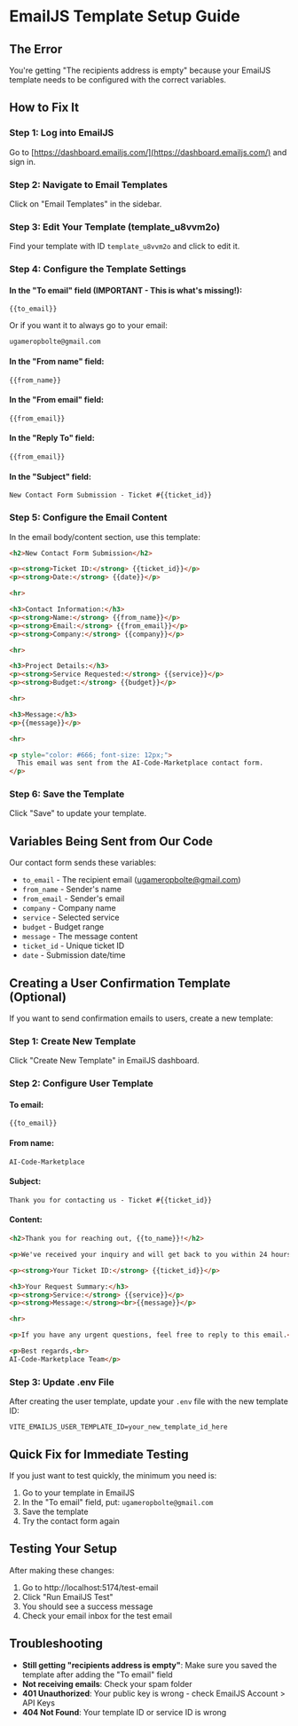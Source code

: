 # EmailJS Template Setup Guide

## The Error
You're getting "The recipients address is empty" because your EmailJS template needs to be configured with the correct variables.

## How to Fix It

### Step 1: Log into EmailJS
Go to [https://dashboard.emailjs.com/](https://dashboard.emailjs.com/) and sign in.

### Step 2: Navigate to Email Templates
Click on "Email Templates" in the sidebar.

### Step 3: Edit Your Template (template_u8vvm2o)
Find your template with ID `template_u8vvm2o` and click to edit it.

### Step 4: Configure the Template Settings

#### In the "To email" field (IMPORTANT - This is what's missing!):
```
{{to_email}}
```
Or if you want it to always go to your email:
```
ugameropbolte@gmail.com
```

#### In the "From name" field:
```
{{from_name}}
```

#### In the "From email" field:
```
{{from_email}}
```

#### In the "Reply To" field:
```
{{from_email}}
```

#### In the "Subject" field:
```
New Contact Form Submission - Ticket #{{ticket_id}}
```

### Step 5: Configure the Email Content

In the email body/content section, use this template:

```html
<h2>New Contact Form Submission</h2>

<p><strong>Ticket ID:</strong> {{ticket_id}}</p>
<p><strong>Date:</strong> {{date}}</p>

<hr>

<h3>Contact Information:</h3>
<p><strong>Name:</strong> {{from_name}}</p>
<p><strong>Email:</strong> {{from_email}}</p>
<p><strong>Company:</strong> {{company}}</p>

<hr>

<h3>Project Details:</h3>
<p><strong>Service Requested:</strong> {{service}}</p>
<p><strong>Budget:</strong> {{budget}}</p>

<hr>

<h3>Message:</h3>
<p>{{message}}</p>

<hr>

<p style="color: #666; font-size: 12px;">
  This email was sent from the AI-Code-Marketplace contact form.
</p>
```

### Step 6: Save the Template
Click "Save" to update your template.

## Variables Being Sent from Our Code

Our contact form sends these variables:
- `to_email` - The recipient email (ugameropbolte@gmail.com)
- `from_name` - Sender's name
- `from_email` - Sender's email
- `company` - Company name
- `service` - Selected service
- `budget` - Budget range
- `message` - The message content
- `ticket_id` - Unique ticket ID
- `date` - Submission date/time

## Creating a User Confirmation Template (Optional)

If you want to send confirmation emails to users, create a new template:

### Step 1: Create New Template
Click "Create New Template" in EmailJS dashboard.

### Step 2: Configure User Template

#### To email:
```
{{to_email}}
```

#### From name:
```
AI-Code-Marketplace
```

#### Subject:
```
Thank you for contacting us - Ticket #{{ticket_id}}
```

#### Content:
```html
<h2>Thank you for reaching out, {{to_name}}!</h2>

<p>We've received your inquiry and will get back to you within 24 hours.</p>

<p><strong>Your Ticket ID:</strong> {{ticket_id}}</p>

<h3>Your Request Summary:</h3>
<p><strong>Service:</strong> {{service}}</p>
<p><strong>Message:</strong><br>{{message}}</p>

<hr>

<p>If you have any urgent questions, feel free to reply to this email.</p>

<p>Best regards,<br>
AI-Code-Marketplace Team</p>
```

### Step 3: Update .env File
After creating the user template, update your `.env` file with the new template ID:
```
VITE_EMAILJS_USER_TEMPLATE_ID=your_new_template_id_here
```

## Quick Fix for Immediate Testing

If you just want to test quickly, the minimum you need is:

1. Go to your template in EmailJS
2. In the "To email" field, put: `ugameropbolte@gmail.com`
3. Save the template
4. Try the contact form again

## Testing Your Setup

After making these changes:
1. Go to http://localhost:5174/test-email
2. Click "Run EmailJS Test"
3. You should see a success message
4. Check your email inbox for the test email

## Troubleshooting

- **Still getting "recipients address is empty"**: Make sure you saved the template after adding the "To email" field
- **Not receiving emails**: Check your spam folder
- **401 Unauthorized**: Your public key is wrong - check EmailJS Account > API Keys
- **404 Not Found**: Your template ID or service ID is wrong
